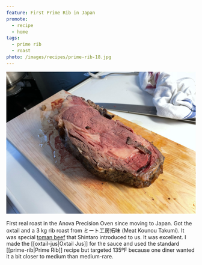 ```yaml
---
feature: First Prime Rib in Japan
promote: 
  - recipe
  - home
tags:
  - prime rib
  - roast
photo: /images/recipes/prime-rib-18.jpg
---
```

![steak](/images/recipes/prime-rib-18.jpg)

First real roast in the Anova Precision Oven since moving to Japan. Got the oxtail and a 3 kg rib roast from ミート工房拓味 (Meat Kounou Takumi). It was special [toman beef](https://toman-gyu.com/) that Shintaro introduced to us. It was excellent. I made the [[oxtail-jus|Oxtail Jus]] for the sauce and used the standard [[prime-rib|Prime Rib]] recipe but targeted 135ºF because one diner wanted it a bit closer to medium than medium-rare.